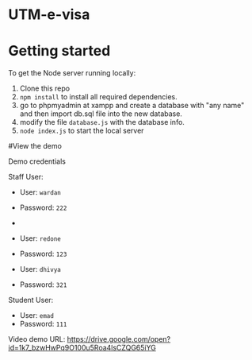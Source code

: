 # UTM-e-visa

# Getting started
To get the Node server running locally:

1. Clone this repo
2. `npm install` to install all required dependencies.
3. go to phpmyadmin at xampp and create a database with "any name" and then import db.sql file into the new database.
4. modify the file `database.js` with the database info. 
5. `node index.js` to start the local server

#View the demo

Demo credentials


Staff User:

- User: `wardan`
- Password: `222`
- 
- User: `redone`
- Password: `123`

- User: `dhivya`
- Password: `321`

Student User:
- User: `emad`
- Password: `111`



Video demo URL:
https://drive.google.com/open?id=1k7_bzwHwPq9O100u5Roa4lsCZQG65iYG
